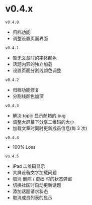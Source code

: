 # v0.4.x

`v0.4.0`
+ 归档功能
+ 调整设置页面界面

`v0.4.1`
+ 暂无文章时的字体颜色
+ 话题内容的独立加载
+ 设置页面分割线颜色调整

`v0.4.2`
+ 归档功能修复
+ 分割线颜色加深


`v0.4.3`
+ 解决 topic 显示邮箱的 bug
+ 调整大屏幕下分享二维码的大小
+ 加载文章时同时更新成员信息(每 3 次)

`v0.4.4`
+ 100% Loss

`v0.4.5`
+ iPad 二维码显示
+ 大屏设备文字加载问题
+ 取消 删除 / 更细 时的状态弹窗
+ 切换社区时自动更新话题
+ 添加话题请求状态
+ 取消成员列表的显示
